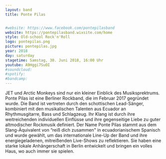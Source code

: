 ```yaml
---
layout: band
title: Ponte Pilas


#website: https://www.facebook.com/pontepilasband
website: https://pontepilasband.wixsite.com/home
style: Old-school Rock'n'Roll
logo: pontepilas.png
picture: pontepilas.jpg
year: 2018
day: saturday
stagetime: Samstag, 30. Juni 2018, 16:00 Uhr
youtube: A9Hggi7SuOI
#soundcloud:
#spotify:
#bandcamp:
---
```


JET und Arctic Monkeys sind nur ein kleiner Einblick des Musiksprektrums.
Ponte Pilas ist eine Berliner Rockband, die im Februar 2017 gegründet wurde.
Die Band ist vertreten durch den schottischen Lead-Sänger, kombiniert mit den
musikalischen Talenten aus Ecuador an Rhythmusgitarre, Bass und Schlagzeug.
Ihr Klang ist durch ihre weitreichenden individuellen Einflüsse und ihre
gegenseitige Liebe zu guter altmodischer Rockmusik definiert. Der Name Ponte
Pilas stammt aus dem Slang-Äquivalent von “reiß dich zusammen" in
ecuadorianischem Spanisch und wurde gewählt, um das internationale Line-Up der
Band und ihre energiegeladenen, mitreißenden Live-Shows zu reflektieren. Sie
haben eine starke lokale Anhängerschaft in Berlin entwickelt und bringen ein
volles Haus, wo auch immer sie spielen.
